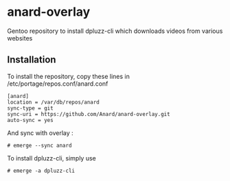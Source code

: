 # anard-overlay
Gentoo repository to install dpluzz-cli which downloads videos from various websites

## Installation
To install the repository, copy these lines in /etc/portage/repos.conf/anard.conf
```
[anard]
location = /var/db/repos/anard
sync-type = git
sync-uri = https://github.com/Anard/anard-overlay.git
auto-sync = yes
```

And sync with overlay :

```
# emerge --sync anard
```

To install dpluzz-cli, simply use
```
# emerge -a dpluzz-cli
```
